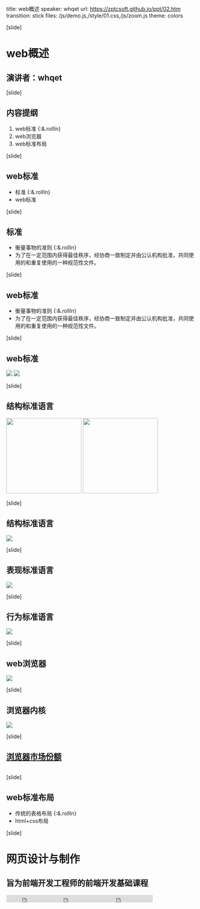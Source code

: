 title: web概述
speaker: whqet
url: https://zptcsoft.github.io/ppt/02.htm
transition: stick
files: /js/demo.js,/style/01.css,/js/zoom.js
theme: colors

[slide]

# web概述
## 演讲者：whqet

[slide]

## 内容提纲
1. web标准 {:&.rollIn}
2. web浏览器
3. web标准布局


[slide]
## web标准  
- 标准 {:&.rollIn}
- web标准


[slide]
## 标准
- 衡量事物的准则 {:&.rollIn}
- 为了在一定范围内获得最佳秩序，经协商一致制定并由公认机构批准，共同使用的和重复使用的一种规范性文件。

[slide]
## web标准
- 衡量事物的准则 {:&.rollIn}
- 为了在一定范围内获得最佳秩序，经协商一致制定并由公认机构批准，共同使用的和重复使用的一种规范性文件。

[slide]
## web标准 
 <img src="/img/02/service_web_standards.png">
 <img src="/img/02/html5_css_javascript.png">

[slide]
## 结构标准语言
 <img src="/img/02/HTML5_Logo_512.png" style="height: 200px;">
 <img src="/img/02/HTML5_sticker.png" style="height: 200px;">

[slide]
## 结构标准语言
 <img src="/img/02/html.jpg">

[slide]
## 表现标准语言
 <img src="/img/02/css3-web-design-examples.jpg">

[slide]
## 行为标准语言
 <img src="/img/02/javascript-logo-png.png">

[slide]
## web浏览器
 <img src="/img/02/web-browsers.jpg" >

[slide]
## 浏览器内核
 <img src="/img/02/kernel.jpg"/>

 [slide]
## [浏览器市场份额](http://tongji.baidu.com/data/browser/)
 <img src="/img/02/browserData.png" alt="">

 [slide]
## web标准布局
- 传统的表格布局 {:&.rollIn}
- html+css布局

 [slide]

# 网页设计与制作
## 旨为前端开发工程师的前端开发基础课程
<small style="vertical-align:middle;display:inline-block"><iframe src="https://ghbtns.com/github-btn.html?user=zptcsoft&repo=zptcsoft.github.io&type=star&count=true" allowtransparency="true" frameborder="0" scrolling="0" width="100" height="20" style="width:110px;height:20px;  background-color: transparent;"></iframe><iframe src="http://ghbtns.com/github-btn.html?user=zptcsoft&repo=zptcsoft.github.io&type=fork&count=true" allowtransparency="true" frameborder="0" scrolling="0" width="100" height="20" style="width:110px;height:20px;  background-color: transparent;"></iframe><iframe src="http://ghbtns.com/github-btn.html?user=zptcsoft&repo=zptcsoft.github.io&type=follow&count=false" allowtransparency="true" frameborder="0" scrolling="0" width="170" height="20" style="width:170px;height:20px;  background-color: transparent;"></iframe></small>


